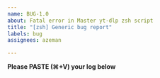 ```yaml
---
name: BUG-1.0
about: Fatal error in Master yt-dlp zsh script
title: "[zsh] Generic bug report"
labels: bug
assignees: azeman

---
```


**Please PASTE (⌘+V) your log below**
